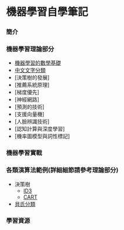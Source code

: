 # 機器學習自學筆記

### 簡介

### 機器學習理論部分
 - [機器學習的數學基礎](https://mirdex.github.io/Machine_Learning/機器學習的數學基礎.slides.html)
 - [中文文字分類](https://mirdex.github.io/Machine_Learning/中文文字分類.slides.html)
 - [決策樹的發展]
 - [推薦系統原理]
 - [梯度優先]
 - [神經網路]
 - [預測的技術]
 - [支援向量機]
 - [人臉辨識技術]
 - [認知計算與深度學習]
 - [機率圖模型與詞性標記]

### 機器學習實戰

### 各類演算法範例(詳細細節請參考理論部分)
- 決策樹
  - [ID3](https://mirdex.github.io/Machine_Learning/ID3流程簡報.pptx)
  - [CART](https://mirdex.github.io/Machine_Learning/CART流程簡報.pptx)
- [貝氏分類](https://mirdex.github.io/Machine_Learning/簡單貝氏.slides.html)
### 學習資源

